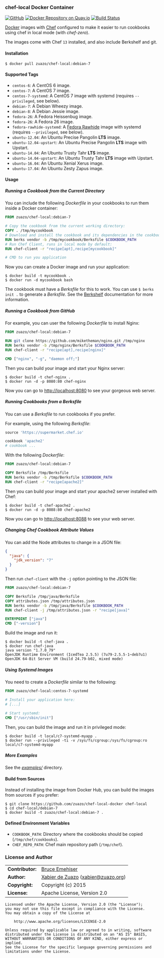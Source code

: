 ### chef-local Docker Container
[![GitHub](http://img.shields.io/badge/github-zuazo/chef--local--docker-blue.svg?style=flat)](https://github.com/zuazo/chef-local-docker) [![Docker Repository on Quay.io](https://quay.io/repository/zuazo/chef-local/status "Docker Repository on Quay.io")](https://quay.io/repository/zuazo/chef-local) [![Build Status](http://img.shields.io/travis/zuazo/chef-local-docker.svg?style=flat)](https://travis-ci.org/zuazo/chef-local-docker)

[Docker](https://www.docker.com/) images with [Chef](https://www.chef.io/) configured to make it easier to run cookbooks using chef in local mode (with *chef-zero*).

The images come with Chef `13` installed, and also include Berkshelf and git.

#### Installation

    $ docker pull zuazo/chef-local:debian-7

#### Supported Tags

* `centos-6`: A CentOS 6 image.
* `centos-7`: A CentOS 7 image.
* `centos-7-systemd`: A CentOS 7 image with systemd (requires `--privileged`, see below).
* `debian-7`: A Debian Wheezy image.
* `debian-8`: A Debian Jessie image.
* `fedora-26`: A Fedora Heissenbug image.
* `fedora-26`: A Fedora 26 image.
* `fedora-rawhide-systemd`: A [Fedora Rawhide](https://fedoraproject.org/wiki/Releases/Rawhide) image with systemd (requires `--privileged`, see below).
* `ubuntu-12.04`: An Ubuntu Precise Pangolin **LTS** image.
* `ubuntu-12.04-upstart`: An Ubuntu Precise Pangolin **LTS** image with Upstart.
* `ubuntu-14.04`: An Ubuntu Trusty Tahr **LTS** image.
* `ubuntu-14.04-upstart`: An Ubuntu Trusty Tahr **LTS** image with Upstart.
* `ubuntu-16.04`: An Ubuntu Xenial Xerus image.
* `ubuntu-17.04`: An Ubuntu Zesty Zapus image.

#### Usage

##### Running a Cookbook from the Current Directory

You can include the following *Dockerfile* in your cookbooks to run them inside a Docker container:

```Dockerfile
FROM zuazo/chef-local:debian-7

# Copy the cookbook from the current working directory:
COPY . /tmp/mycookbook
# Download and install the cookbook and its dependencies in the cookbook path:
RUN berks vendor -b /tmp/mycookbook/Berksfile $COOKBOOK_PATH
# Run Chef Client, runs in local mode by default:
RUN chef-client -r "recipe[apt],recipe[mycookbook]"

# CMD to run you application
```

Now you can create a Docker image and run your application:

    $ docker build -t mycookbook .
    $ docker run -d mycookbook bash

The cookbook must have a *Berksfile* for this to work. You can use `$ berks init .` to generate a *Berksfile*. See the [Berkshelf](http://berkshelf.com/) documentation for more information.

##### Running a Cookbook from GitHub

For example, you can user the following *Dockerfile* to install Nginx:

```Dockerfile
FROM zuazo/chef-local:debian-7

RUN git clone https://github.com/miketheman/nginx.git /tmp/nginx
RUN berks vendor -b /tmp/nginx/Berksfile $COOKBOOK_PATH
RUN chef-client -r "recipe[apt],recipe[nginx]"

CMD ["nginx", "-g", "daemon off;"]
```

Then you can build your image and start your Nginx server:

    $ docker build -t chef-nginx .
    $ docker run -d -p 8080:80 chef-nginx

Now you can go to [http://localhost:8080](http://localhost:8080) to see your gorgeous web server.

##### Running Cookbooks from a Berksfile

You can use a *Berksfile* to run cookbooks if you prefer.

For example, using the following *Berksfile*:

```ruby
source 'https://supermarket.chef.io'

cookbook 'apache2'
# cookbook ...
```

With the following *Dockerfile*:

```Dockerfile
FROM zuazo/chef-local:debian-7

COPY Berksfile /tmp/Berksfile
RUN berks vendor -b /tmp/Berksfile $COOKBOOK_PATH
RUN chef-client -r "recipe[apache2]"
```

Then you can build your image and start your apache2 server installed with Chef:

    $ docker build -t chef-apache2 .
    $ docker run -d -p 8088:80 chef-apache2

Now you can go to [http://localhost:8088](http://localhost:8088) to see your web server.

##### Changing Chef Cookbook Attribute Values

You can add the Node attributes to change in a JSON file:

```json
{
  "java": {
    "jdk_version": "7"
  }
}
```

Then run `chef-client` with the `-j` option pointing to the JSON file:

```Dockerfile
FROM zuazo/chef-local:debian-7

COPY Berksfile /tmp/java/Berksfile
COPY attributes.json /tmp/attributes.json
RUN berks vendor -b /tmp/java/Berksfile $COOKBOOK_PATH
RUN chef-client -j /tmp/attributes.json -r "recipe[java]"

ENTRYPOINT ["java"]
CMD ["-version"]
```

Build the image and run it:

    $ docker build -t chef-java .
    $ docker run chef-java
    java version "1.7.0_79"
    OpenJDK Runtime Environment (IcedTea 2.5.5) (7u79-2.5.5-1~deb7u1)
    OpenJDK 64-Bit Server VM (build 24.79-b02, mixed mode)

##### Using Systemd Images

You need to create a *Dockerfile* similar to the following:

```Dockerfile
FROM zuazo/chef-local:centos-7-systemd

# Install your application here:
# [...]

# Start systemd:
CMD ["/usr/sbin/init"]
```

Then, you can build the image and run it in privileged mode:

    $ docker build -t local/c7-systemd-myapp .
    $ docker run --privileged -ti -v /sys/fs/cgroup:/sys/fs/cgroup:ro local/c7-systemd-myapp

##### More Examples

See the [*examples/*](https://github.com/zuazo/chef-local-docker/tree/master/examples) directory.

#### Build from Sources

Instead of installing the image from Docker Hub, you can build the images from sources if you prefer:

    $ git clone https://github.com/zuazo/chef-local-docker chef-local
    $ cd chef-local/debian-7
    $ docker build -t zuazo/chef-local:debian-7 .

#### Defined Environment Variables

* `COOKBOOK_PATH`: Directory where the cookbooks should be copied
  (`/tmp/chef/cookbooks`).
* `CHEF_REPO_PATH`: Chef main repository path (`/tmp/chef`).

### License and Author

|                      |                                          |
|:---------------------|:-----------------------------------------|
| **Contributor:**     | [Bruce Emehiser](https://github.com/bemehiser)
| **Author:**          | [Xabier de Zuazo](https://github.com/zuazo) (xabier@zuazo.org)
| **Copyright:**       | Copyright (c) 2015
| **License:**         | Apache License, Version 2.0

```
Licensed under the Apache License, Version 2.0 (the "License");
you may not use this file except in compliance with the License.
You may obtain a copy of the License at

    http://www.apache.org/licenses/LICENSE-2.0

Unless required by applicable law or agreed to in writing, software
distributed under the License is distributed on an "AS IS" BASIS,
WITHOUT WARRANTIES OR CONDITIONS OF ANY KIND, either express or implied.
See the License for the specific language governing permissions and
limitations under the License.
```
